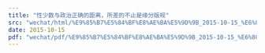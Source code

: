 ```yaml
---
title: "性少数与政治正确的距离，所差的不止是缘分版规"
src: "wechat/html/%E9%85%B7%E5%84%BF%E8%AE%BA%E5%9D%9B_2015-10-15_%E6%80%A7%E5%B0%91%E6%95%B0%E4%B8%8E%E6%94%BF%E6%B2%BB%E6%AD%A3%E7%A1%AE%E7%9A%84%E8%B7%9D%E7%A6%BB%EF%BC%8C%E6%89%80%E5%B7%AE%E7%9A%84%E4%B8%8D%E6%AD%A2%E6%98%AF%E7%BC%98%E5%88%86%E7%89%88%E8%A7%84.html"
date: 2015-10-15
pdf: "wechat/pdf/%E9%85%B7%E5%84%BF%E8%AE%BA%E5%9D%9B_2015-10-15_%E6%80%A7%E5%B0%91%E6%95%B0%E4%B8%8E%E6%94%BF%E6%B2%BB%E6%AD%A3%E7%A1%AE%E7%9A%84%E8%B7%9D%E7%A6%BB%EF%BC%8C%E6%89%80%E5%B7%AE%E7%9A%84%E4%B8%8D%E6%AD%A2%E6%98%AF%E7%BC%98%E5%88%86%E7%89%88%E8%A7%84.pdf"
---
```

